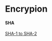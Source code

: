 # Encrypion

#### SHA

[SHA-1 to SHA-2](https://www.csoonline.com/article/2879073/all-you-need-to-know-about-the-move-from-sha1-to-sha2-encryption.html)
